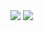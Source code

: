 <img src="https://img.shields.io/badge/Django-092E20?style=flat-square&logo=Django&logoColor=black"/>
<img src="https://img.shields.io/badge/FastAPI-009688?style=flat-square&logo=FastAPI&logoColor=black"/>
